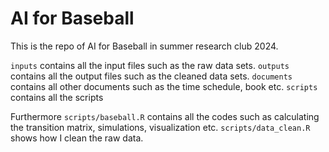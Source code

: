 # AI for Baseball
This is the repo of AI for Baseball in summer research club 2024.

`inputs` contains all the input files such as the raw data sets.
`outputs` contains all the output files such as the cleaned data sets.
`documents` contains all other documents such as the time schedule, book etc.
`scripts` contains all the scripts

Furthermore
`scripts/baseball.R` contains all the codes such as calculating the transition matrix, simulations, visualization etc.
`scripts/data_clean.R` shows how I clean the raw data.
 
